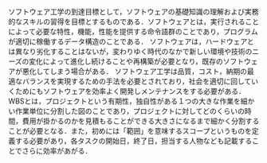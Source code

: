 ソフトウェア工学の到達目標として，ソフトウェアの基礎知識の理解および実務的なスキルの習得を目標とするものである．ソフトウェアとは，実行されることによって必要な特性，機能，性能を提供する命令語群のことであり，プログラムが適切に稼働するデータ構造のことである．
ソフトウェアは，ハードウェアとは異なり劣化することはないが，変わりゆく時代のなかで新しい環境や技術のニーズの変化によって進化し続けることや再構築が必要となり，既存のソフトウェアが悪化してしまう場合がある．
ソフトウェア工学は品質，コスト，納期の最適なバランスを実現するための手法を必要とされており，社会を適切に回していくためにもソフトウェアを効率よく開発しメンテナンスをする必要がある．
WBSとは，プロジェクトという有期性，独自性がある１つの大きな作業を細かい作業単位に分割した図のことであり，プロジェクトに対してどのくらいの時間，費用が掛かるのかを見積もることができる大きさになるまで細かく分割することが必要となる．また，初めには「範囲」を意味するスコープというものを定義する必要があり，各タスクの開始日，終了日，担当する人物なども記載することでさらに効率があがる．